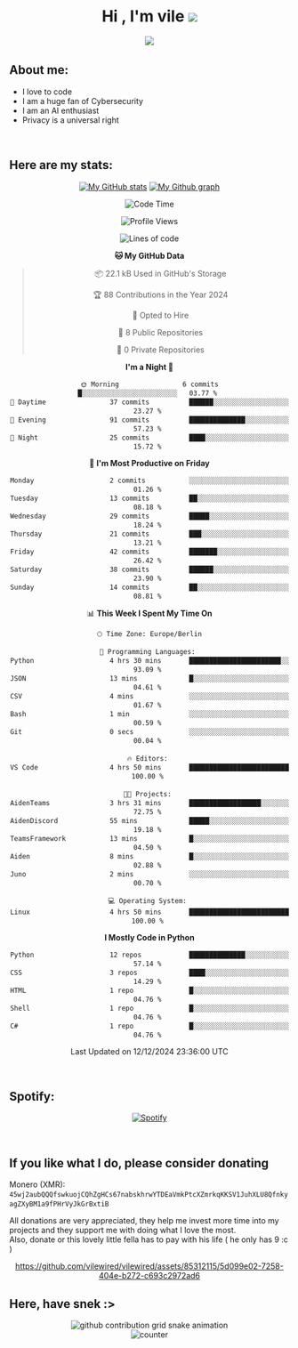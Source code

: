 <h1 align="center">Hi , I'm vile <img src="https://media.giphy.com/media/hvRJCLFzcasrR4ia7z/giphy.gif" width="35"></h1>
<p align="center">
  <a href="https://github.com/viledissociation"><img src="https://readme-typing-svg.demolab.com?font=Roboto+Mono&weight=300&size=28&duration=4000&pause=100&color=C109F7&center=true&vCenter=true&width=580&height=127&lines=I'm+a+programmer;I'm+an+AI+enthusiast;I'm+a+big+fan+of+Neural+Networks;I'm+interested+in+Computer+Science;I+love+Cybersecurity;By+the+way+I+use+Arch+%F0%9F%92%80"></a>
</p>

## About me:

- I love to code
- I am a huge fan of Cybersecurity
- I am an AI enthusiast
- Privacy is a universal right

<br>

## Here are my stats:

<div align="center">
    
 [![My GitHub stats](https://github-readme-stats.vercel.app/api?username=vilewired&count_private=true&show_icons=true&theme=radical)](https://github.com/vilewired)
 [![My Github graph](http://github-profile-summary-cards.vercel.app/api/cards/profile-details?username=vilewired&theme=radical)](https://github.com/vilewired)

<!--START_SECTION:waka-->
![Code Time](http://img.shields.io/badge/Code%20Time-366%20hrs%2033%20mins-blue)

![Profile Views](http://img.shields.io/badge/Profile%20Views-1-blue)

![Lines of code](https://img.shields.io/badge/From%20Hello%20World%20I%27ve%20Written-41.2%20thousand%20lines%20of%20code-blue)

**🐱 My GitHub Data** 

> 📦 22.1 kB Used in GitHub's Storage 
 > 
> 🏆 88 Contributions in the Year 2024
 > 
> 💼 Opted to Hire
 > 
> 📜 8 Public Repositories 
 > 
> 🔑 0 Private Repositories 
 > 
**I'm a Night 🦉** 

```text
🌞 Morning                6 commits           █░░░░░░░░░░░░░░░░░░░░░░░░   03.77 % 
🌆 Daytime                37 commits          ██████░░░░░░░░░░░░░░░░░░░   23.27 % 
🌃 Evening                91 commits          ██████████████░░░░░░░░░░░   57.23 % 
🌙 Night                  25 commits          ████░░░░░░░░░░░░░░░░░░░░░   15.72 % 
```
📅 **I'm Most Productive on Friday** 

```text
Monday                   2 commits           ░░░░░░░░░░░░░░░░░░░░░░░░░   01.26 % 
Tuesday                  13 commits          ██░░░░░░░░░░░░░░░░░░░░░░░   08.18 % 
Wednesday                29 commits          █████░░░░░░░░░░░░░░░░░░░░   18.24 % 
Thursday                 21 commits          ███░░░░░░░░░░░░░░░░░░░░░░   13.21 % 
Friday                   42 commits          ███████░░░░░░░░░░░░░░░░░░   26.42 % 
Saturday                 38 commits          ██████░░░░░░░░░░░░░░░░░░░   23.90 % 
Sunday                   14 commits          ██░░░░░░░░░░░░░░░░░░░░░░░   08.81 % 
```


📊 **This Week I Spent My Time On** 

```text
🕑︎ Time Zone: Europe/Berlin

💬 Programming Languages: 
Python                   4 hrs 30 mins       ███████████████████████░░   93.09 % 
JSON                     13 mins             █░░░░░░░░░░░░░░░░░░░░░░░░   04.61 % 
CSV                      4 mins              ░░░░░░░░░░░░░░░░░░░░░░░░░   01.67 % 
Bash                     1 min               ░░░░░░░░░░░░░░░░░░░░░░░░░   00.59 % 
Git                      0 secs              ░░░░░░░░░░░░░░░░░░░░░░░░░   00.04 % 

🔥 Editors: 
VS Code                  4 hrs 50 mins       █████████████████████████   100.00 % 

🐱‍💻 Projects: 
AidenTeams               3 hrs 31 mins       ██████████████████░░░░░░░   72.75 % 
AidenDiscord             55 mins             █████░░░░░░░░░░░░░░░░░░░░   19.18 % 
TeamsFramework           13 mins             █░░░░░░░░░░░░░░░░░░░░░░░░   04.50 % 
Aiden                    8 mins              █░░░░░░░░░░░░░░░░░░░░░░░░   02.88 % 
Juno                     2 mins              ░░░░░░░░░░░░░░░░░░░░░░░░░   00.70 % 

💻 Operating System: 
Linux                    4 hrs 50 mins       █████████████████████████   100.00 % 
```

**I Mostly Code in Python** 

```text
Python                   12 repos            ██████████████░░░░░░░░░░░   57.14 % 
CSS                      3 repos             ████░░░░░░░░░░░░░░░░░░░░░   14.29 % 
HTML                     1 repo              █░░░░░░░░░░░░░░░░░░░░░░░░   04.76 % 
Shell                    1 repo              █░░░░░░░░░░░░░░░░░░░░░░░░   04.76 % 
C#                       1 repo              █░░░░░░░░░░░░░░░░░░░░░░░░   04.76 % 
```




 Last Updated on 12/12/2024 23:36:00 UTC
<!--END_SECTION:waka-->
</div>
<br>

## Spotify:

<div align="center">

[![Spotify](https://whois-hoeless.vercel.app/api/spotify?background_color=0d1117&border_color=090d13)](https://open.spotify.com/user/heanchenhorst)
</div>

<br>

## If you like what I do, please consider donating

Monero (XMR): ```45wj2aubQQQfswkuojCQhZgHCs67nabskhrwYTDEaVmkPtcXZmrkqKKSV1JuhXLU8QfnkyagZXyBM1a9fPHrVyJkGrBxtiB```

All donations are very appreciated, they help me invest more time into my projects and they support me with doing what I love the most.  
Also, donate or this lovely little fella has to pay with his life (  he only has 9 :c  )

<div align="center">


https://github.com/vilewired/vilewired/assets/85312115/5d099e02-7258-404e-b272-c693c2972ad6


</div>

## Here, have snek :>
<div align="center">
<picture>
  <source media="(prefers-color-scheme: dark)" srcset="https://raw.githubusercontent.com/vilewired/vilewired/output/github-contribution-grid-snake-dark.svg">
  <source media="(prefers-color-scheme: light)" srcset="https://raw.githubusercontent.com/vilewired/vilewired/output/github-contribution-grid-snake.svg">
  <img alt="github contribution grid snake animation" src="https://raw.githubusercontent.com/vilewired/vilewired/output/github-contribution-grid-snake.svg">
</div>

<div align="center">
  <img src="https://moe-counter.glitch.me/get/@hoeless_count?theme=rule34" alt="counter" />
</div>
